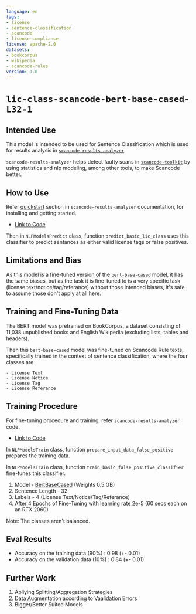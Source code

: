 ```yaml
---
language: en
tags:
- license
- sentence-classification
- scancode
- license-compliance
license: apache-2.0
datasets:
- bookcorpus
- wikipedia
- scancode-rules
version: 1.0
---
```


# `lic-class-scancode-bert-base-cased-L32-1`

## Intended Use

This model is intended to be used for Sentence Classification which is used for results
analysis in [`scancode-results-analyzer`](https://github.com/nexB/scancode-results-analyzer).

`scancode-results-analyzer` helps detect faulty scans in [`scancode-toolkit`](https://github.com/nexB/scancode-results-analyzer) by using statistics and nlp modeling, among other tools,
to make Scancode better.

## How to Use

Refer [quickstart](https://github.com/nexB/scancode-results-analyzer#quickstart---local-machine) section in `scancode-results-analyzer` documentation, for installing and getting started.

- [Link to Code](https://github.com/nexB/scancode-results-analyzer/blob/master/src/results_analyze/nlp_models.py)

Then in `NLPModelsPredict` class, function `predict_basic_lic_class` uses this classifier to
predict sentances as either valid license tags or false positives.

## Limitations and Bias

As this model is a fine-tuned version of the [`bert-base-cased`](https://huggingface.co/bert-base-cased) model,
it has the same biases, but as the task it is fine-tuned to is a very specific task
(license text/notice/tag/referance) without those intended biases, it's safe to assume
those don't apply at all here.  

## Training and Fine-Tuning Data

The BERT model was pretrained on BookCorpus, a dataset consisting of 11,038 unpublished books and English Wikipedia (excluding lists, tables and headers).

Then this `bert-base-cased` model was fine-tuned on Scancode Rule texts, specifically
trained in the context of sentence classification, where the four classes are

	- License Text
	- License Notice
	- License Tag
	- License Referance

## Training Procedure

For fine-tuning procedure and training, refer `scancode-results-analyzer` code.

- [Link to Code](https://github.com/nexB/scancode-results-analyzer/blob/master/src/results_analyze/nlp_models.py)

In `NLPModelsTrain` class, function `prepare_input_data_false_positive` prepares the
training data.

In `NLPModelsTrain` class, function `train_basic_false_positive_classifier` fine-tunes
this classifier.

1. Model - [BertBaseCased](https://huggingface.co/bert-base-cased) (Weights 0.5 GB)
2. Sentence Length - 32
3. Labels - 4 (License Text/Notice/Tag/Referance)
4. After 4 Epochs of Fine-Tuning with learning rate 2e-5 (60 secs each on an RTX 2060)

Note: The classes aren't balanced.

## Eval Results

- Accuracy on the training data (90%)   : 0.98 (+- 0.01) 
- Accuracy on the validation data (10%) : 0.84 (+- 0.01)

## Further Work

1. Apllying Splitting/Aggregation Strategies
2. Data Augmentation according to Vaalidation Errors
3. Bigger/Better Suited Models
